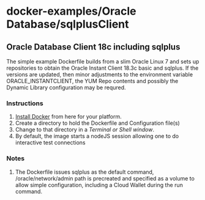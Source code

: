 # docker-examples/Oracle Database/sqlplusClient

## Oracle Database Client 18c including sqlplus

The simple example Dockerfile builds from a slim Oracle Linux 7 and sets up repositories to obtain the Oracle Instant Client 18.3c basic and sqlplus.  If the versions are updated, then minor adjustments to the environment variable ORACLE_INSTANTCLIENT, the YUM Repo contents and possibly the Dynamic Library configuration may be requred.

### Instructions
1. [Install Docker](https://www.docker.com/get-started) from here for your platform. 
1. Create a directory to hold the Dockerfile and Configuration file(s)
1. Change to that directory in a  _Terminal or Shell window_.
1. By default, the image starts a nodeJS session allowing one to do interactive test connections

### Notes
1. The Dockerfile issues sqlplus as the default command, /oracle/network/admin path is precreated and specified as a volume to allow simple configuration, including a Cloud Wallet during the run command.

